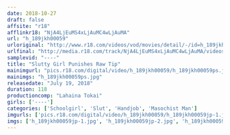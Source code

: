 ```yaml
---
date: 2018-10-27
draft: false
affsite: "r18"
afflinkr18: "NjA4LjEuMS4xLjAuMC4wLjAuMA"
url: "h_189jkh00059"
urloriginal: "http://www.r18.com/videos/vod/movies/detail/-/id=h_189jkh00059"
urlfinal: "http://media.r18.com/track/NjA4LjEuMS4xLjAuMC4wLjAuMA/videos/vod/movies/detail/-/id=h_189jkh00059"
samplevid: "----"
title: "Slutty Girl Punishes Raw Tip"
mainimgurl: "pics.r18.com/digital/video/h_189jkh00059/h_189jkh00059ps.jpg"
mainimgs: "h_189jkh00059ps.jpg"
releasedate: "July 19, 2018"
duration: 118
productioncomp: "Lahaina Tokai"
girls: ['----']
categories: ['Schoolgirl', 'Slut', 'Handjob', 'Masochist Man']
imgurls: ['pics.r18.com/digital/video/h_189jkh00059/h_189jkh00059jp-1.jpg', 'pics.r18.com/digital/video/h_189jkh00059/h_189jkh00059jp-2.jpg', 'pics.r18.com/digital/video/h_189jkh00059/h_189jkh00059jp-3.jpg', 'pics.r18.com/digital/video/h_189jkh00059/h_189jkh00059jp-4.jpg', 'pics.r18.com/digital/video/h_189jkh00059/h_189jkh00059jp-5.jpg', 'pics.r18.com/digital/video/h_189jkh00059/h_189jkh00059jp-6.jpg', 'pics.r18.com/digital/video/h_189jkh00059/h_189jkh00059jp-7.jpg', 'pics.r18.com/digital/video/h_189jkh00059/h_189jkh00059jp-8.jpg', 'pics.r18.com/digital/video/h_189jkh00059/h_189jkh00059jp-9.jpg', 'pics.r18.com/digital/video/h_189jkh00059/h_189jkh00059jp-10.jpg', 'pics.r18.com/digital/video/h_189jkh00059/h_189jkh00059jp-11.jpg', 'pics.r18.com/digital/video/h_189jkh00059/h_189jkh00059jp-12.jpg', 'pics.r18.com/digital/video/h_189jkh00059/h_189jkh00059jp-13.jpg', 'pics.r18.com/digital/video/h_189jkh00059/h_189jkh00059jp-14.jpg', 'pics.r18.com/digital/video/h_189jkh00059/h_189jkh00059jp-15.jpg', 'pics.r18.com/digital/video/h_189jkh00059/h_189jkh00059jp-16.jpg', 'pics.r18.com/digital/video/h_189jkh00059/h_189jkh00059jp-17.jpg', 'pics.r18.com/digital/video/h_189jkh00059/h_189jkh00059jp-18.jpg', 'pics.r18.com/digital/video/h_189jkh00059/h_189jkh00059jp-19.jpg', 'pics.r18.com/digital/video/h_189jkh00059/h_189jkh00059jp-20.jpg']
imgs: ['h_189jkh00059jp-1.jpg', 'h_189jkh00059jp-2.jpg', 'h_189jkh00059jp-3.jpg', 'h_189jkh00059jp-4.jpg', 'h_189jkh00059jp-5.jpg', 'h_189jkh00059jp-6.jpg', 'h_189jkh00059jp-7.jpg', 'h_189jkh00059jp-8.jpg', 'h_189jkh00059jp-9.jpg', 'h_189jkh00059jp-10.jpg', 'h_189jkh00059jp-11.jpg', 'h_189jkh00059jp-12.jpg', 'h_189jkh00059jp-13.jpg', 'h_189jkh00059jp-14.jpg', 'h_189jkh00059jp-15.jpg', 'h_189jkh00059jp-16.jpg', 'h_189jkh00059jp-17.jpg', 'h_189jkh00059jp-18.jpg', 'h_189jkh00059jp-19.jpg', 'h_189jkh00059jp-20.jpg']
---
```


